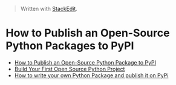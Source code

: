 


> Written with [StackEdit](https://stackedit.io/).
# How to Publish an Open-Source Python Packages to PyPI

- [How to Publish an Open-Source Python Package to PyPI](https://realpython.com/pypi-publish-python-package/)
- [Build Your First Open Source Python Project](https://towardsdatascience.com/build-your-first-open-source-python-project-53471c9942a7)
- [How to write your own Python Package and publish it on PyPi](https://medium.com/@thucnc/how-to-publish-your-own-python-package-to-pypi-4318868210f9)
<!--stackedit_data:
eyJoaXN0b3J5IjpbLTIzMTYzMDI0MV19
-->